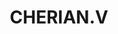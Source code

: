 ---
title: CHERIAN.V
template: faculty
hod: false
teaching: false
qualification: ITI
department: dash
departmentFullName: Department of Applied Sciences and Humanities
image: ./cheriyan.jpg
designation: TRADESMAN
dateOfJoining: 12/08/2016
dateofJoiningCape: 01/07/2010
mobileNumber: 9847203137
mailid: cherianv1976@gmail.com
---